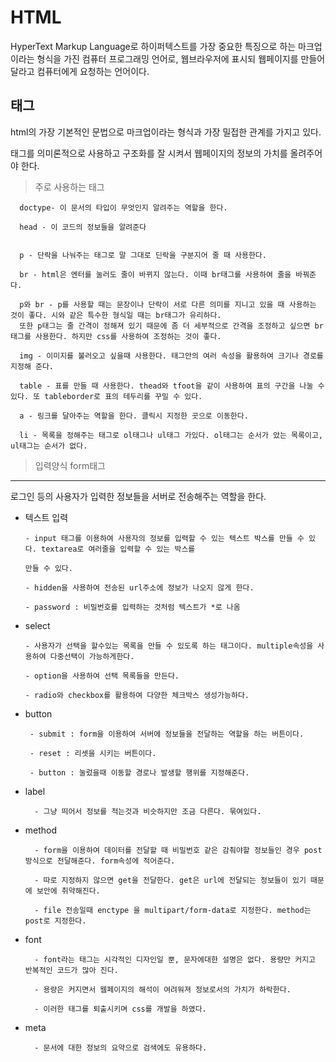 HTML
=========
HyperText Markup Language로 하이퍼텍스트를 
가장 중요한 특징으로 하는 마크업이라는 형식을 가진 컴퓨터 프로그래밍 언어로, 웹브라우저에
표시되 웹페이지를 만들어 달라고 컴퓨터에게 요청하는 언어이다.

태그
-------
html의 가장 기본적인 문법으로 마크업이라는 형식과 가장 밀접한 관계를 가지고 있다.

태그를 의미론적으로 사용하고 구조화를 잘 시켜서 웹페이지의 정보의 가치를 올려주어야 한다.

> 주로 사용하는 태그

      doctype- 이 문서의 타입이 무엇인지 알려주는 역할을 한다.
      
      head - 이 코드의 정보들을 알려준다
      
      
      p - 단락을 나눠주는 태그로 말 그대로 딘락을 구분지어 줄 때 사용한다.
      
      br - html은 엔터를 눌러도 줄이 바뀌지 않는다. 이때 br태그를 사용하여 줄을 바꿔준다.
      
      p와 br - p를 사용할 때는 문장이나 단락이 서로 다른 의미를 지니고 있을 때 사용하는 것이 좋다. 시와 같은 특수한 형식일 때는 br태그가 유리하다.
      또한 p태그는 줄 간격이 정해져 있기 때문에 좀 더 세부적으로 간격을 조정하고 싶으면 br태그를 사용한다. 하지만 css를 사용하여 조정하는 것이 좋다.
      
      img - 이미지를 불러오고 싶을때 사용한다. 태그안의 여러 속성을 활용하여 크기나 경로를 지정해 준다.
      
      table - 표를 만들 때 사용한다. thead와 tfoot을 같이 사용하여 표의 구간을 나눌 수 있다. 또 tableborder로 표의 테두리를 꾸밀 수 있다.
      
      a - 링크를 달아주는 역할을 한다. 클릭시 지정한 곳으로 이동한다.
      
      li - 목록을 정해주는 태그로 ol태그나 ul태그 가있다. ol태그는 순서가 았는 목록이고, ul태그는 순서가 없다.
     
> 입력양식 form태그
--------
로그인 등의 사용자가 입력한 정보들을 서버로 전송해주는 역할을 한다.

  * 텍스트 입력
      
        - input 태그를 이용하여 사용자의 정보를 입력할 수 있는 텍스트 박스를 만들 수 있다. textarea로 여러줄을 입력할 수 있는 박스를
        
        만들 수 있다.
        
        - hidden을 사용하여 전송된 url주소에 정보가 나오지 않게 한다.
        
        - password : 비밀번호를 입력하는 것처럼 텍스트가 *로 나옴
        
  * select
  
        - 사용자가 선택을 할수있는 목록을 만들 수 있도록 하는 태그이다. multiple속성을 사용하여 다중선택이 가능하게한다.
        
        - option을 사용하여 선택 목록들을 만든다.
        
        - radio와 checkbox를 활용하여 다양한 체크박스 생성가능하다.
        
 * button 
    
        - submit : form을 이용하여 서버에 정보들을 전달하는 역할을 하는 버튼이다.
        
        - reset : 리셋을 시키는 버튼이다.
        
        - button : 눌렀을때 이동할 경로나 발생할 행위를 지정해준다.
      
* label

        - 그냥 띄어서 정보를 적는것과 비슷하지만 조금 다른다. 묶여있다.

* method

        - form을 이용하여 데이터를 전달할 때 비밀번호 같은 감춰야할 정보들인 경우 post방식으로 전달해준다. form속성에 적어준다.
        
        - 따로 지정하지 않으면 get을 전달한다. get은 url에 전달되는 정보들이 있기 때문에 보안에 취약해진다.
        
        - file 전송일때 enctype 을 multipart/form-data로 지정한다. method는 post로 지정한다.
        
* font

        - font라는 태그는 시각적인 디자인일 뿐, 문자에대한 설명은 없다. 용량만 커지고 반복적인 코드가 많아 진다.
        
        - 용량은 커지면서 웹페이지의 해석이 여려워져 정보로서의 가치가 하락한다.
        
        - 이러한 태그를 퇴출시키며 css를 개발을 하였다.

* meta

        - 문서에 대한 정보의 요약으로 검색에도 유용하다. 
